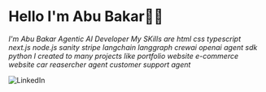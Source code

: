 # **Hello I'm Abu Bakar👋👋** 

*I'm Abu Bakar Agentic AI Developer My SKills are html css typescript next.js node.js sanity stripe langchain langgraph crewai openai agent sdk python I created to many projects like portfolio website e-commerce website car reasercher agent customer support agent*

![LinkedIn]("https://linkedin.com/in/abubakar-bin-zohaib")

